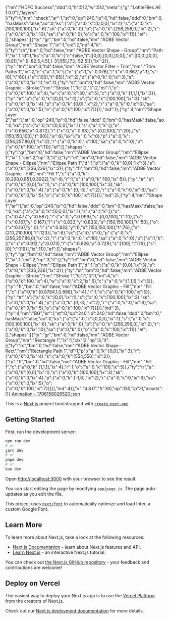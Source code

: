 {"nm":"HDFC Success","ddd":0,"h":512,"w":512,"meta":{"g":"LottieFiles AE 1.0.0"},"layers":[{"ty":4,"nm":"check","sr":1,"st":0,"op":240,"ip":0,"hd":false,"ddd":0,"bm":0,"hasMask":false,"ao":0,"ks":{"a":{"a":0,"k":[0,0,0],"ix":1},"s":{"a":0,"k":[100,100,100],"ix":6},"sk":{"a":0,"k":0},"p":{"a":0,"k":[256,256,0],"ix":2},"r":{"a":0,"k":0,"ix":10},"sa":{"a":0,"k":0},"o":{"a":0,"k":100,"ix":11}},"ef":[],"shapes":[{"ty":"gr","bm":0,"hd":false,"mn":"ADBE Vector Group","nm":"Shape 1","ix":1,"cix":2,"np":4,"it":[{"ty":"sh","bm":0,"hd":false,"mn":"ADBE Vector Shape - Group","nm":"Path 1","ix":1,"d":1,"ks":{"a":0,"k":{"c":false,"i":[[0,0],[0,0],[0,0]],"o":[[0,0],[0,0],[0,0]],"v":[[-82.5,4.5],[-31,55],[73,-52.5]]},"ix":2}},{"ty":"tm","bm":0,"hd":false,"mn":"ADBE Vector Filter - Trim","nm":"Trim Paths 1","ix":2,"e":{"a":1,"k":[{"o":{"x":1,"y":0.076},"i":{"x":0.667,"y":1},"s":[0],"t":60},{"s":[100],"t":85}],"ix":2},"o":{"a":0,"k":0,"ix":3},"s":{"a":0,"k":0,"ix":1},"m":1},{"ty":"st","bm":0,"hd":false,"mn":"ADBE Vector Graphic - Stroke","nm":"Stroke 1","lc":2,"lj":2,"ml":1,"o":{"a":0,"k":100,"ix":4},"w":{"a":0,"k":30,"ix":5},"c":{"a":0,"k":[1,1,1],"ix":3}},{"ty":"tr","a":{"a":0,"k":[0,0],"ix":1},"s":{"a":0,"k":[100,100],"ix":3},"sk":{"a":0,"k":0,"ix":4},"p":{"a":0,"k":[0,0],"ix":2},"r":{"a":0,"k":0,"ix":6},"sa":{"a":0,"k":0,"ix":5},"o":{"a":0,"k":100,"ix":7}}]}],"ind":1},{"ty":4,"nm":"Shape Layer 2","sr":1,"st":0,"op":240,"ip":0,"hd":false,"ddd":0,"bm":0,"hasMask":false,"ao":0,"ks":{"a":{"a":0,"k":[0,0,0],"ix":1},"s":{"a":1,"k":[{"o":{"x":0.656,"y":0.872},"i":{"x":0,"y":0.98},"s":[0,0,100],"t":20},{"s":[150,150,100],"t":60}],"ix":6},"sk":{"a":0,"k":0},"p":{"a":0,"k":[256,257.86,0],"ix":2},"r":{"a":0,"k":0,"ix":10},"sa":{"a":0,"k":0},"o":{"a":0,"k":100,"ix":11}},"ef":[],"shapes":[{"ty":"gr","bm":0,"hd":false,"mn":"ADBE Vector Group","nm":"Ellipse 1","ix":1,"cix":2,"np":3,"it":[{"ty":"el","bm":0,"hd":false,"mn":"ADBE Vector Shape - Ellipse","nm":"Ellipse Path 1","d":1,"p":{"a":0,"k":[0,0],"ix":3},"s":{"a":0,"k":[236,236],"ix":2}},{"ty":"fl","bm":0,"hd":false,"mn":"ADBE Vector Graphic - Fill","nm":"Fill 1","c":{"a":0,"k":[0.298,0.851,0.3922],"ix":4},"r":1,"o":{"a":0,"k":100,"ix":5}},{"ty":"tr","a":{"a":0,"k":[0,0],"ix":1},"s":{"a":0,"k":[100,100],"ix":3},"sk":{"a":0,"k":0,"ix":4},"p":{"a":0,"k":[0,-3],"ix":2},"r":{"a":0,"k":0,"ix":6},"sa":{"a":0,"k":0,"ix":5},"o":{"a":0,"k":100,"ix":7}}]}],"ind":2},{"ty":4,"nm":"Shape Layer 1","sr":1,"st":0,"op":240,"ip":0,"hd":false,"ddd":0,"bm":0,"hasMask":false,"ao":0,"ks":{"a":{"a":0,"k":[0,0,0],"ix":1},"s":{"a":1,"k":[{"o":{"x":0.477,"y":0.587},"i":{"x":0,"y":0.999},"s":[0,0,100],"t":10},{"o":{"x":0.167,"y":0.167},"i":{"x":0.833,"y":0.833},"s":[150,150,100],"t":50},{"o":{"x":0.167,"y":0},"i":{"x":0.833,"y":1},"s":[150,150,100],"t":76},{"s":[210,210,100],"t":123}],"ix":6},"sk":{"a":0,"k":0},"p":{"a":0,"k":[256,257.86,0],"ix":2},"r":{"a":0,"k":0,"ix":10},"sa":{"a":0,"k":0},"o":{"a":1,"k":[{"o":{"x":0.912,"y":0.073},"i":{"x":0.626,"y":0.729},"s":[100],"t":76},{"s":[0],"t":119}],"ix":11}},"ef":[],"shapes":[{"ty":"gr","bm":0,"hd":false,"mn":"ADBE Vector Group","nm":"Ellipse 1","ix":1,"cix":2,"np":3,"it":[{"ty":"el","bm":0,"hd":false,"mn":"ADBE Vector Shape - Ellipse","nm":"Ellipse Path 1","d":1,"p":{"a":0,"k":[0,0],"ix":3},"s":{"a":0,"k":[236,236],"ix":2}},{"ty":"st","bm":0,"hd":false,"mn":"ADBE Vector Graphic - Stroke","nm":"Stroke 1","lc":1,"lj":1,"ml":4,"o":{"a":0,"k":100,"ix":4},"w":{"a":0,"k":2,"ix":5},"c":{"a":0,"k":[1,1,1],"ix":3}},{"ty":"fl","bm":0,"hd":false,"mn":"ADBE Vector Graphic - Fill","nm":"Fill 1","c":{"a":0,"k":[0.8784,1,0.898],"ix":4},"r":1,"o":{"a":0,"k":100,"ix":5}},{"ty":"tr","a":{"a":0,"k":[0,0],"ix":1},"s":{"a":0,"k":[100,100],"ix":3},"sk":{"a":0,"k":0,"ix":4},"p":{"a":0,"k":[0,-3],"ix":2},"r":{"a":0,"k":0,"ix":6},"sa":{"a":0,"k":0,"ix":5},"o":{"a":0,"k":100,"ix":7}}]}],"ind":3},{"ty":4,"nm":"BG","sr":1,"st":0,"op":240,"ip":240,"hd":false,"ddd":0,"bm":0,"hasMask":false,"ao":0,"ks":{"a":{"a":0,"k":[0,0,0],"ix":1},"s":{"a":0,"k":[100,100,100],"ix":6},"sk":{"a":0,"k":0},"p":{"a":0,"k":[256,256,0],"ix":2},"r":{"a":0,"k":0,"ix":10},"sa":{"a":0,"k":0},"o":{"a":0,"k":100,"ix":11}},"ef":[],"shapes":[{"ty":"gr","bm":0,"hd":false,"mn":"ADBE Vector Group","nm":"Rectangle 1","ix":1,"cix":2,"np":3,"it":[{"ty":"rc","bm":0,"hd":false,"mn":"ADBE Vector Shape - Rect","nm":"Rectangle Path 1","d":1,"p":{"a":0,"k":[0,0],"ix":3},"r":{"a":0,"k":0,"ix":4},"s":{"a":0,"k":[554,556],"ix":2}},{"ty":"fl","bm":0,"hd":false,"mn":"ADBE Vector Graphic - Fill","nm":"Fill 1","c":{"a":0,"k":[1,1,1],"ix":4},"r":1,"o":{"a":0,"k":100,"ix":5}},{"ty":"tr","a":{"a":0,"k":[0,0],"ix":1},"s":{"a":0,"k":[100,100],"ix":3},"sk":{"a":0,"k":0,"ix":4},"p":{"a":0,"k":[-1,6],"ix":2},"r":{"a":0,"k":0,"ix":6},"sa":{"a":0,"k":0,"ix":5},"o":{"a":0,"k":100,"ix":7}}]}],"ind":4}],"v":"4.8.0","fr":60,"op":130,"ip":0,"assets":[]}
[Animation - 1706158026520.json](https://github.com/Dhanush-Saji/locomotive-nextjs_learnlab/files/14109567/Animation.-.1706158026520.json)

This is a [Next.js](https://nextjs.org/) project bootstrapped with [`create-next-app`](https://github.com/vercel/next.js/tree/canary/packages/create-next-app).

## Getting Started

First, run the development server:

```bash
npm run dev
# or
yarn dev
# or
pnpm dev
# or
bun dev
```

Open [http://localhost:3000](http://localhost:3000) with your browser to see the result.

You can start editing the page by modifying `app/page.js`. The page auto-updates as you edit the file.

This project uses [`next/font`](https://nextjs.org/docs/basic-features/font-optimization) to automatically optimize and load Inter, a custom Google Font.

## Learn More

To learn more about Next.js, take a look at the following resources:

- [Next.js Documentation](https://nextjs.org/docs) - learn about Next.js features and API.
- [Learn Next.js](https://nextjs.org/learn) - an interactive Next.js tutorial.

You can check out [the Next.js GitHub repository](https://github.com/vercel/next.js/) - your feedback and contributions are welcome!

## Deploy on Vercel

The easiest way to deploy your Next.js app is to use the [Vercel Platform](https://vercel.com/new?utm_medium=default-template&filter=next.js&utm_source=create-next-app&utm_campaign=create-next-app-readme) from the creators of Next.js.

Check out our [Next.js deployment documentation](https://nextjs.org/docs/deployment) for more details.
